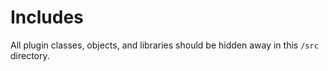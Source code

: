 # Includes

All plugin classes, objects, and libraries should be hidden away in this `/src` directory.
